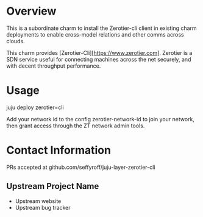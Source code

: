# Overview

This is a subordinate charm to install the Zerotier-cli client in existing charm deployments to enable cross-model relations and other comms across clouds.


This charm provides [Zerotier-Cli][https://www.zerotier.com]. Zerotier is a SDN service useful for connecting machines across the net securely, and with decent throughput performance.

# Usage

juju deploy zerotier=cli

Add your network id to the config zerotier-network-id to join your network, then grant access through the ZT network admin tools.

# Contact Information

PRs accepted at github.com/seffyroff/juju-layer-zerotier-cli

## Upstream Project Name

  - Upstream website
  - Upstream bug tracker



[service]: http://example.com
[icon guidelines]: https://jujucharms.com/docs/stable/authors-charm-icon
